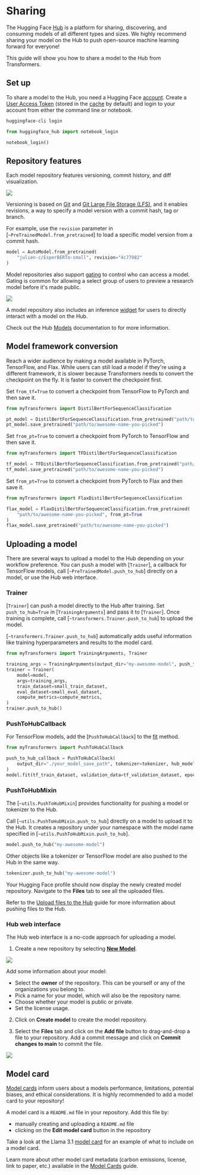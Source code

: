 <!--Copyright 2024 The HuggingFace Team. All rights reserved.

Licensed under the Apache License, Version 2.0 (the "License"); you may not use this file except in compliance with
the License. You may obtain a copy of the License at

http://www.apache.org/licenses/LICENSE-2.0

Unless required by applicable law or agreed to in writing, software distributed under the License is distributed on
an "AS IS" BASIS, WITHOUT WARRANTIES OR CONDITIONS OF ANY KIND, either express or implied. See the License for the
specific language governing permissions and limitations under the License.

⚠️ Note that this file is in Markdown but contain specific syntax for our doc-builder (similar to MDX) that may not be
rendered properly in your Markdown viewer.

-->

# Sharing

The Hugging Face [Hub](https://hf.co/models) is a platform for sharing, discovering, and consuming models of all different types and sizes. We highly recommend sharing your model on the Hub to push open-source machine learning forward for everyone!

This guide will show you how to share a model to the Hub from Transformers.

## Set up

To share a model to the Hub, you need a Hugging Face [account](https://hf.co/join). Create a [User Access Token](https://hf.co/docs/hub/security-tokens#user-access-tokens) (stored in the [cache](./installation#cache-directory) by default) and login to your account from either the command line or notebook.

<hfoptions id="share">
<hfoption id="huggingface-CLI">

```bash
huggingface-cli login
```

</hfoption>
<hfoption id="notebook">

```py
from huggingface_hub import notebook_login

notebook_login()
```

</hfoption>
</hfoptions>

## Repository features

<Youtube id="XvSGPZFEjDY"/>

Each model repository features versioning, commit history, and diff visualization.

<div class="flex justify-center">
    <img src="https://huggingface.co/datasets/huggingface/documentation-images/resolve/main/vis_diff.png"/>
</div>

Versioning is based on [Git](https://git-scm.com/) and [Git Large File Storage (LFS)](https://git-lfs.github.com/), and it enables revisions, a way to specify a model version with a commit hash, tag or branch.

For example, use the `revision` parameter in [`~PreTrainedModel.from_pretrained`] to load a specific model version from a commit hash.

```py
model = AutoModel.from_pretrained(
    "julien-c/EsperBERTo-small", revision="4c77982"
)
```

Model repositories also support [gating](https://hf.co/docs/hub/models-gated) to control who can access a model. Gating is common for allowing a select group of users to preview a research model before it's made public.

<div class="flex justify-center">
    <img src="https://huggingface.co/datasets/huggingface/documentation-images/resolve/main/transformers/gated-model.png"/>
</div>

A model repository also includes an inference [widget](https://hf.co/docs/hub/models-widgets) for users to directly interact with a model on the Hub.

Check out the Hub [Models](https://hf.co/docs/hub/models) documentation to for more information.

## Model framework conversion

Reach a wider audience by making a model available in PyTorch, TensorFlow, and Flax. While users can still load a model if they're using a different framework, it is slower because Transformers needs to convert the checkpoint on the fly. It is faster to convert the checkpoint first.

<hfoptions id="convert">
<hfoption id="PyTorch">

Set `from_tf=True` to convert a checkpoint from TensorFlow to PyTorch and then save it.

```py
from myTransformers import DistilBertForSequenceClassification

pt_model = DistilBertForSequenceClassification.from_pretrained("path/to/awesome-name-you-picked", from_tf=True)
pt_model.save_pretrained("path/to/awesome-name-you-picked")
```

</hfoption>
<hfoption id="TensorFlow">

Set `from_pt=True` to convert a checkpoint from PyTorch to TensorFlow and then save it.

```py
from myTransformers import TFDistilBertForSequenceClassification

tf_model = TFDistilBertForSequenceClassification.from_pretrained("path/to/awesome-name-you-picked", from_pt=True)
tf_model.save_pretrained("path/to/awesome-name-you-picked")
```

</hfoption>
<hfoption id="Flax">

Set `from_pt=True` to convert a checkpoint from PyTorch to Flax and then save it.

```py
from myTransformers import FlaxDistilBertForSequenceClassification

flax_model = FlaxDistilBertForSequenceClassification.from_pretrained(
    "path/to/awesome-name-you-picked", from_pt=True
)
flax_model.save_pretrained("path/to/awesome-name-you-picked")
```

</hfoption>
</hfoptions>

## Uploading a model

There are several ways to upload a model to the Hub depending on your workflow preference. You can push a model with [`Trainer`], a callback for TensorFlow models, call [`~PreTrainedModel.push_to_hub`] directly on a model, or use the Hub web interface.

<Youtube id="Z1-XMy-GNLQ"/>

### Trainer

[`Trainer`] can push a model directly to the Hub after training. Set `push_to_hub=True` in [`TrainingArguments`] and pass it to [`Trainer`]. Once training is complete, call [`~transformers.Trainer.push_to_hub`] to upload the model.

[`~transformers.Trainer.push_to_hub`] automatically adds useful information like training hyperparameters and results to the model card.

```py
from myTransformers import TrainingArguments, Trainer

training_args = TrainingArguments(output_dir="my-awesome-model", push_to_hub=True)
trainer = Trainer(
    model=model,
    args=training_args,
    train_dataset=small_train_dataset,
    eval_dataset=small_eval_dataset,
    compute_metrics=compute_metrics,
)
trainer.push_to_hub()
```

### PushToHubCallback

For TensorFlow models, add the [`PushToHubCallback`] to the [fit](https://keras.io/api/models/model_training_apis/#fit-method) method.

```py
from myTransformers import PushToHubCallback

push_to_hub_callback = PushToHubCallback(
    output_dir="./your_model_save_path", tokenizer=tokenizer, hub_model_id="your-username/my-awesome-model"
)
model.fit(tf_train_dataset, validation_data=tf_validation_dataset, epochs=3, callbacks=push_to_hub_callback)
```

### PushToHubMixin

The [`~utils.PushToHubMixin`] provides functionality for pushing a model or tokenizer to the Hub.

Call [`~utils.PushToHubMixin.push_to_hub`] directly on a model to upload it to the Hub. It creates a repository under your namespace with the model name specified in [`~utils.PushToHubMixin.push_to_hub`].

```py
model.push_to_hub("my-awesome-model")
```

Other objects like a tokenizer or TensorFlow model are also pushed to the Hub in the same way.

```py
tokenizer.push_to_hub("my-awesome-model")
```

Your Hugging Face profile should now display the newly created model repository. Navigate to the **Files** tab to see all the uploaded files.

Refer to the [Upload files to the Hub](https://hf.co/docs/hub/how-to-upstream) guide for more information about pushing files to the Hub.

### Hub web interface

The Hub web interface is a no-code approach for uploading a model.

1. Create a new repository by selecting [**New Model**](https://huggingface.co/new).

<div class="flex justify-center">
    <img src="https://huggingface.co/datasets/huggingface/documentation-images/resolve/main/new_model_repo.png"/>
</div>

Add some information about your model:

- Select the **owner** of the repository. This can be yourself or any of the organizations you belong to.
- Pick a name for your model, which will also be the repository name.
- Choose whether your model is public or private.
- Set the license usage.

2. Click on **Create model** to create the model repository.

3. Select the **Files** tab and click on the **Add file** button to drag-and-drop a file to your repository. Add a commit message and click on **Commit changes to main** to commit the file.

<div class="flex justify-center">
    <img src="https://huggingface.co/datasets/huggingface/documentation-images/resolve/main/upload_file.png"/>
</div>

## Model card

[Model cards](https://hf.co/docs/hub/model-cards#model-cards) inform users about a models performance, limitations, potential biases, and ethical considerations. It is highly recommended to add a model card to your repository!

A model card is a `README.md` file in your repository. Add this file by:

- manually creating and uploading a `README.md` file
- clicking on the **Edit model card** button in the repository

Take a look at the Llama 3.1 [model card](https://huggingface.co/meta-llama/Meta-Llama-3.1-8B-Instruct) for an example of what to include on a model card.

Learn more about other model card metadata (carbon emissions, license, link to paper, etc.) available in the [Model Cards](https://hf.co/docs/hub/model-cards#model-cards) guide.
